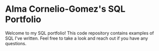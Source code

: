 # Alma Cornelio-Gomez's SQL Portfolio
Welcome to my SQL portfolio! This code repository contains examples of SQL I've written. Feel free to take a look and reach out if you have any questions.
